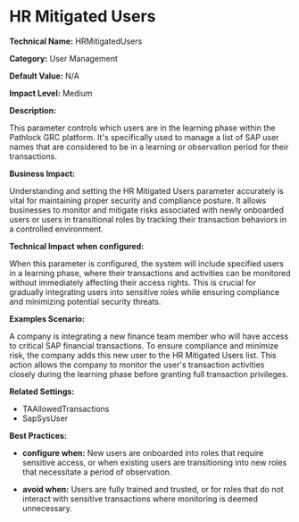 # HR Mitigated Users

**Technical Name:** HRMitigatedUsers

**Category:** User Management

**Default Value:** N/A

**Impact Level:** Medium

**Description:**

This parameter controls which users are in the learning phase within the Pathlock GRC platform. It's specifically used to manage a list of SAP user names that are considered to be in a learning or observation period for their transactions.

**Business Impact:**

Understanding and setting the HR Mitigated Users parameter accurately is vital for maintaining proper security and compliance posture. It allows businesses to monitor and mitigate risks associated with newly onboarded users or users in transitional roles by tracking their transaction behaviors in a controlled environment.

**Technical Impact when configured:**

When this parameter is configured, the system will include specified users in a learning phase, where their transactions and activities can be monitored without immediately affecting their access rights. This is crucial for gradually integrating users into sensitive roles while ensuring compliance and minimizing potential security threats.

**Examples Scenario:**

A company is integrating a new finance team member who will have access to critical SAP financial transactions. To ensure compliance and minimize risk, the company adds this new user to the HR Mitigated Users list. This action allows the company to monitor the user's transaction activities closely during the learning phase before granting full transaction privileges.

**Related Settings:** 

- TAAllowedTransactions
- SapSysUser

**Best Practices:** 

- **configure when:** New users are onboarded into roles that require sensitive access, or when existing users are transitioning into new roles that necessitate a period of observation.
  
- **avoid when:** Users are fully trained and trusted, or for roles that do not interact with sensitive transactions where monitoring is deemed unnecessary.